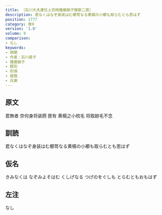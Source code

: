 ```yaml
---
title: （石川大夫遷任上京時播磨娘子贈歌二首）
description: 君なくはなぞ身装はむ櫛笥なる黄楊の小櫛も取らむとも思はず
position: 1777
category: 巻9
version: '1.0'
volume: 9
comparison:
- なし
keywords:
- 相聞
- 作者：石川君子
- 播磨娘子
- 餞別
- 別悞
- 姫路
- 兵庫
---
```


## 原文

君無者 奈何身将装餝 匣有 黄楊之小梳毛 将取跡毛不念

## 訓読

君なくはなぞ身装はむ櫛笥なる黄楊の小櫛も取らむとも思はず

## 仮名

きみなくは なぞみよそはむ くしげなる つげのをぐしも とらむともおもはず

## 左注

なし
